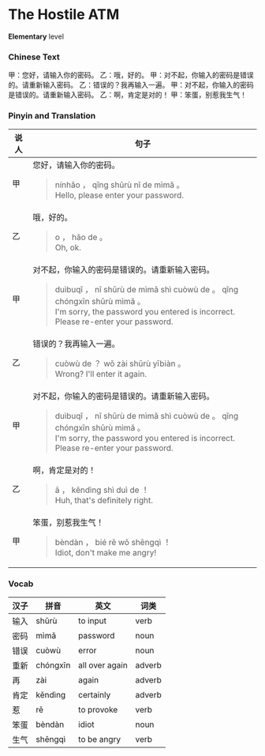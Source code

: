 # The Hostile ATM
**Elementary** level
### Chinese Text
甲：您好，请输入你的密码。
乙：哦，好的。
甲：对不起，你输入的密码是错误的。请重新输入密码。
乙：错误的？我再输入一遍。
甲：对不起，你输入的密码是错误的。请重新输入密码。
乙：啊，肯定是对的！
甲：笨蛋，别惹我生气！

### Pinyin and Translation
|说人|句子|
|----|----|
|甲|您好，请输入你的密码。<blockquote>nínhǎo ， qǐng shūrù nǐ de mìmǎ 。<br />Hello, please enter your password.</blockquote>|
|乙|哦，好的。<blockquote>o ， hǎo de 。<br />Oh, ok.</blockquote>|
|甲|对不起，你输入的密码是错误的。请重新输入密码。<blockquote>duìbuqǐ ， nǐ shūrù de mìmǎ shì cuòwù de 。 qǐng chóngxīn shūrù mìmǎ 。<br />I'm sorry, the password you entered is incorrect. Please re-enter your password.</blockquote>|
|乙|错误的？我再输入一遍。<blockquote>cuòwù de ？ wǒ zài shūrù yībiàn 。<br />Wrong? I'll enter it again.</blockquote>|
|甲|对不起，你输入的密码是错误的。请重新输入密码。<blockquote>duìbuqǐ ， nǐ shūrù de mìmǎ shì cuòwù de 。 qǐng chóngxīn shūrù mìmǎ 。<br />I'm sorry, the password you entered is incorrect. Please re-enter your password.</blockquote>|
|乙|啊，肯定是对的！<blockquote>ā ， kěndìng shì duì de ！<br />Huh, that's definitely right.</blockquote>|
|甲|笨蛋，别惹我生气！<blockquote>bèndàn ， bié rě wǒ shēngqì ！<br />Idiot, don't make me angry!</blockquote>|
### Vocab
|汉子|拼音|英文|词类|
|----|----|----|----|
|输入|shūrù|to input|verb|
|密码|mìmǎ|password|noun|
|错误|cuòwù|error|noun|
|重新|chóngxīn|all over again|adverb|
|再|zài|again|adverb|
|肯定|kěndìng|certainly|adverb|
|惹|rě|to provoke|verb|
|笨蛋|bèndàn|idiot|noun|
|生气|shēngqì|to be angry|verb|